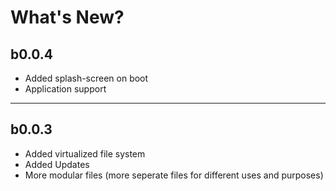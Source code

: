 # What's New?

## b0.0.4

+ Added splash-screen on boot
+ Application support

---

## b0.0.3

+ Added virtualized file system
+ Added Updates
+ More modular files (more seperate files for different uses and purposes)
